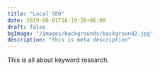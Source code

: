 ```yaml
---
title: "Local SEO"
date: 2019-08-01T16:19:26+06:00
draft: false
bgImage: "/images/backgrounds/background2.jpg"
description: "this is meta description"
---
```



This is all about keyword research.
